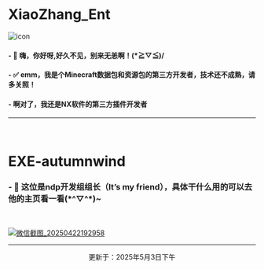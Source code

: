 <h1>XiaoZhang_Ent</h1>

![icon](https://github.com/user-attachments/assets/457313e3-8021-43ca-95cc-4285318a2979)

<h4>- 👋 嗨，你好呀,好久不见，别来无恙啊！(*≧▽≦)/</h4>
<h4>- ✅ emm，我是个Minecraft数据包和资源包的第三方开发者，技术还不成熟，请多关照！</h4>
<h4>- 啊对了，我还是NX软件的第三方插件开发者</h4>
  
<hr>
<br>

<h1>EXE-autumnwind</h1>
<h3>- 🤝 这位是ndp开发组组长（It’s my friend），具体干什么用的可以去他的主页看一看(*^▽^*)~ </h3>
<br>



<a href="https://github.com/EXE-autumnwind">![微信截图_20250422192958](https://github.com/user-attachments/assets/f2d934f1-3b31-44f5-8f47-cc37103b97de)</a>







<hr>
<p align="center" dir="auto">更新于：2025年5月3日下午</p>
<!---
XiaoZhang-Ent/XiaoZhang-Ent is a ✨ special ✨ repository because its `README.md` (this file) appears on your GitHub profile.
You can click the Preview link to take a look at your changes.
--->
